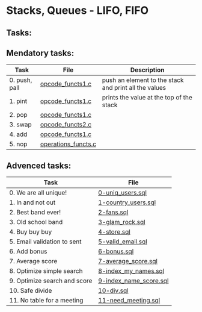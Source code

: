 # Stacks, Queues - LIFO, FIFO
## Tasks:
## Mendatory tasks:
| Task                         | File                                        | Description                                           |
| ---------------------------- | ------------------------------------------- | -------------------------------------------------     |
| 0. push, pall                | [opcode_functs1.c](./opcode_functs1.c)      | push an element to the stack and print all the values |
| 1. pint                      | [opcode_functs1.c](./opcode_functs1.c)      | prints the value at the top of the stack              |
| 2. pop                       | [opcode_functs1.c](./opcode_functs1.c)      |
| 3. swap                      | [opcode_functs2.c](./opcode_functs2.c)      |
| 4. add                       | [opcode_functs1.c](./opcode_functs1.c)      |
| 5. nop                       | [operations_functs.c](./operations_functs.c)|

## Advenced tasks:
| Task                         | File                                               |
| ---------------------------- | -------------------------------------------------- |
| 0. We are all unique!        | [0-uniq_users.sql](./0-uniq_users.sql)             |
| 1. In and not out            | [1-country_users.sql](./1-country_users.sql)       |
| 2. Best band ever!           | [2-fans.sql](./2-fans.sql)                         |
| 3. Old school band           | [3-glam_rock.sql](./3-glam_rock.sql)               |
| 4. Buy buy buy               | [4-store.sql](./4-store.sql)                       |
| 5. Email validation to sent  | [5-valid_email.sql](./5-valid_email.sql)           |
| 6. Add bonus                 | [6-bonus.sql](./6-bonus.sql)                       |
| 7. Average score             | [7-average_score.sql](./7-average_score.sql)       |
| 8. Optimize simple search    | [8-index_my_names.sql](./8-index_my_names.sql)     |
| 9. Optimize search and score | [9-index_name_score.sql](./9-index_name_score.sql) |
| 10. Safe divide              | [10-div.sql](./10-div.sql)                         |
| 11. No table for a meeting   | [11-need_meeting.sql](./11-need_meeting.sql)       |

